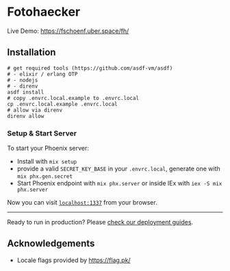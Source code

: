 # Fotohaecker

Live Demo: https://fschoenf.uber.space/fh/

## Installation

```shell
# get required tools (https://github.com/asdf-vm/asdf)
# - elixir / erlang OTP
# - nodejs
# - direnv
asdf install
# copy .envrc.local.example to .envrc.local
cp .envrc.local.example .envrc.local
# allow via direnv
direnv allow
```

### Setup & Start Server

To start your Phoenix server:

- Install with `mix setup`
- provide a valid `SECRET_KEY_BASE` in your `.envrc.local`, generate one with `mix phx.gen.secret`
- Start Phoenix endpoint with `mix phx.server` or inside IEx with `iex -S mix phx.server`

Now you can visit [`localhost:1337`](http://localhost:1337) from your browser.

---

Ready to run in production? Please [check our deployment guides](https://hexdocs.pm/phoenix/deployment.html).

## Acknowledgements

- Locale flags provided by https://flag.pk/
